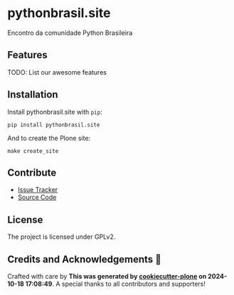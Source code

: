 # pythonbrasil.site

Encontro da comunidade Python Brasileira

## Features

TODO: List our awesome features

## Installation

Install pythonbrasil.site with `pip`:

```shell
pip install pythonbrasil.site
```
And to create the Plone site:

```shell
make create_site
```

## Contribute

- [Issue Tracker](https://github.com/simplesconsultoria/pythonbrasil.site/issues)
- [Source Code](https://github.com/simplesconsultoria/pythonbrasil.site/)

## License

The project is licensed under GPLv2.

## Credits and Acknowledgements 🙏

Crafted with care by **This was generated by [cookiecutter-plone](https://github.com/plone/cookieplone-templates/backend_addon) on 2024-10-18 17:08:49**. A special thanks to all contributors and supporters!
